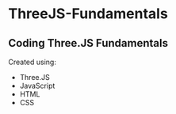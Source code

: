 # ThreeJS-Fundamentals

## Coding Three.JS Fundamentals

Created using:
- Three.JS
- JavaScript
- HTML
- CSS
